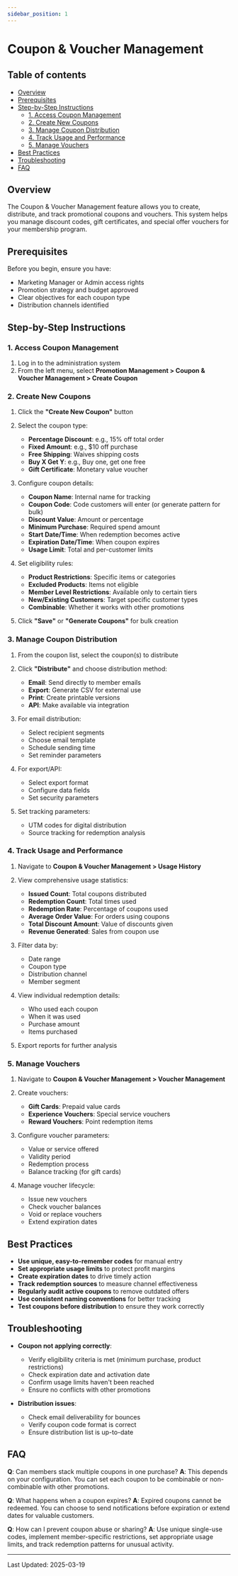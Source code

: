 ```yaml
---
sidebar_position: 1
---
```


# Coupon & Voucher Management

## Table of contents
- [Overview](#overview)
- [Prerequisites](#prerequisites)
- [Step-by-Step Instructions](#step-by-step-instructions)
  - [1. Access Coupon Management](#1-access-coupon-management)
  - [2. Create New Coupons](#2-create-new-coupons)
  - [3. Manage Coupon Distribution](#3-manage-coupon-distribution)
  - [4. Track Usage and Performance](#4-track-usage-and-performance)
  - [5. Manage Vouchers](#5-manage-vouchers)
- [Best Practices](#best-practices)
- [Troubleshooting](#troubleshooting)
- [FAQ](#faq)

## Overview

The Coupon & Voucher Management feature allows you to create, distribute, and track promotional coupons and vouchers. This system helps you manage discount codes, gift certificates, and special offer vouchers for your membership program.

## Prerequisites

Before you begin, ensure you have:
- Marketing Manager or Admin access rights
- Promotion strategy and budget approved
- Clear objectives for each coupon type
- Distribution channels identified

## Step-by-Step Instructions

### 1. Access Coupon Management

1. Log in to the administration system
2. From the left menu, select **Promotion Management > Coupon & Voucher Management > Create Coupon**

<!-- ![Access Coupon Management](./img/coupon-management-access.png) -->

### 2. Create New Coupons

1. Click the **"Create New Coupon"** button
2. Select the coupon type:
   - **Percentage Discount**: e.g., 15% off total order
   - **Fixed Amount**: e.g., $10 off purchase
   - **Free Shipping**: Waives shipping costs
   - **Buy X Get Y**: e.g., Buy one, get one free
   - **Gift Certificate**: Monetary value voucher

3. Configure coupon details:
   - **Coupon Name**: Internal name for tracking
   - **Coupon Code**: Code customers will enter (or generate pattern for bulk)
   - **Discount Value**: Amount or percentage
   - **Minimum Purchase**: Required spend amount
   - **Start Date/Time**: When redemption becomes active
   - **Expiration Date/Time**: When coupon expires
   - **Usage Limit**: Total and per-customer limits

4. Set eligibility rules:
   - **Product Restrictions**: Specific items or categories
   - **Excluded Products**: Items not eligible
   - **Member Level Restrictions**: Available only to certain tiers
   - **New/Existing Customers**: Target specific customer types
   - **Combinable**: Whether it works with other promotions

5. Click **"Save"** or **"Generate Coupons"** for bulk creation

<!-- ![Create New Coupons](./img/create-new-coupons.png) -->

### 3. Manage Coupon Distribution

1. From the coupon list, select the coupon(s) to distribute
2. Click **"Distribute"** and choose distribution method:
   - **Email**: Send directly to member emails
   - **Export**: Generate CSV for external use
   - **Print**: Create printable versions
   - **API**: Make available via integration

3. For email distribution:
   - Select recipient segments
   - Choose email template
   - Schedule sending time
   - Set reminder parameters

4. For export/API:
   - Select export format
   - Configure data fields
   - Set security parameters

5. Set tracking parameters:
   - UTM codes for digital distribution
   - Source tracking for redemption analysis

<!-- ![Manage Coupon Distribution](./img/coupon-distribution.png) -->

### 4. Track Usage and Performance

1. Navigate to **Coupon & Voucher Management > Usage History**
2. View comprehensive usage statistics:
   - **Issued Count**: Total coupons distributed
   - **Redemption Count**: Total times used
   - **Redemption Rate**: Percentage of coupons used
   - **Average Order Value**: For orders using coupons
   - **Total Discount Amount**: Value of discounts given
   - **Revenue Generated**: Sales from coupon use

3. Filter data by:
   - Date range
   - Coupon type
   - Distribution channel
   - Member segment

4. View individual redemption details:
   - Who used each coupon
   - When it was used
   - Purchase amount
   - Items purchased

5. Export reports for further analysis

<!-- ![Track Coupon Performance](./img/coupon-performance.png) -->

### 5. Manage Vouchers

1. Navigate to **Coupon & Voucher Management > Voucher Management**
2. Create vouchers:
   - **Gift Cards**: Prepaid value cards
   - **Experience Vouchers**: Special service vouchers
   - **Reward Vouchers**: Point redemption items

3. Configure voucher parameters:
   - Value or service offered
   - Validity period
   - Redemption process
   - Balance tracking (for gift cards)

4. Manage voucher lifecycle:
   - Issue new vouchers
   - Check voucher balances
   - Void or replace vouchers
   - Extend expiration dates

<!-- ![Manage Vouchers](./img/manage-vouchers.png) -->

## Best Practices

- **Use unique, easy-to-remember codes** for manual entry
- **Set appropriate usage limits** to protect profit margins
- **Create expiration dates** to drive timely action
- **Track redemption sources** to measure channel effectiveness
- **Regularly audit active coupons** to remove outdated offers
- **Use consistent naming conventions** for better tracking
- **Test coupons before distribution** to ensure they work correctly

## Troubleshooting

- **Coupon not applying correctly**:
  - Verify eligibility criteria is met (minimum purchase, product restrictions)
  - Check expiration date and activation date
  - Confirm usage limits haven't been reached
  - Ensure no conflicts with other promotions

- **Distribution issues**:
  - Check email deliverability for bounces
  - Verify coupon code format is correct
  - Ensure distribution list is up-to-date

## FAQ

**Q**: Can members stack multiple coupons in one purchase?
**A**: This depends on your configuration. You can set each coupon to be combinable or non-combinable with other promotions.

**Q**: What happens when a coupon expires?
**A**: Expired coupons cannot be redeemed. You can choose to send notifications before expiration or extend dates for valuable customers.

**Q**: How can I prevent coupon abuse or sharing?
**A**: Use unique single-use codes, implement member-specific restrictions, set appropriate usage limits, and track redemption patterns for unusual activity.

---
Last Updated: 2025-03-19